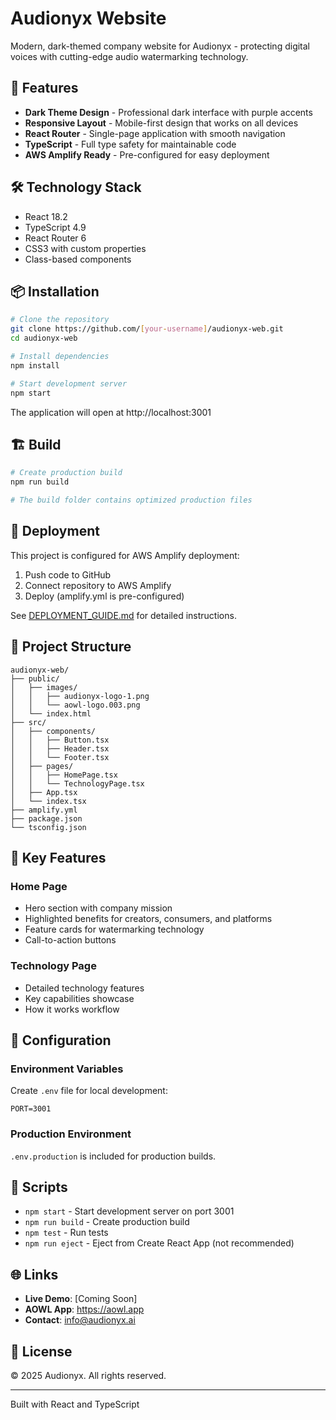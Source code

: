 # Audionyx Website

Modern, dark-themed company website for Audionyx - protecting digital voices with cutting-edge audio watermarking technology.

## 🚀 Features

- **Dark Theme Design** - Professional dark interface with purple accents
- **Responsive Layout** - Mobile-first design that works on all devices
- **React Router** - Single-page application with smooth navigation
- **TypeScript** - Full type safety for maintainable code
- **AWS Amplify Ready** - Pre-configured for easy deployment

## 🛠️ Technology Stack

- React 18.2
- TypeScript 4.9
- React Router 6
- CSS3 with custom properties
- Class-based components

## 📦 Installation

```bash
# Clone the repository
git clone https://github.com/[your-username]/audionyx-web.git
cd audionyx-web

# Install dependencies
npm install

# Start development server
npm start
```

The application will open at http://localhost:3001

## 🏗️ Build

```bash
# Create production build
npm run build

# The build folder contains optimized production files
```

## 🚀 Deployment

This project is configured for AWS Amplify deployment:

1. Push code to GitHub
2. Connect repository to AWS Amplify
3. Deploy (amplify.yml is pre-configured)

See [DEPLOYMENT_GUIDE.md](./DEPLOYMENT_GUIDE.md) for detailed instructions.

## 📁 Project Structure

```
audionyx-web/
├── public/
│   ├── images/
│   │   ├── audionyx-logo-1.png
│   │   └── aowl-logo.003.png
│   └── index.html
├── src/
│   ├── components/
│   │   ├── Button.tsx
│   │   ├── Header.tsx
│   │   └── Footer.tsx
│   ├── pages/
│   │   ├── HomePage.tsx
│   │   └── TechnologyPage.tsx
│   ├── App.tsx
│   └── index.tsx
├── amplify.yml
├── package.json
└── tsconfig.json
```

## 🎨 Key Features

### Home Page
- Hero section with company mission
- Highlighted benefits for creators, consumers, and platforms
- Feature cards for watermarking technology
- Call-to-action buttons

### Technology Page
- Detailed technology features
- Key capabilities showcase
- How it works workflow

## 🔧 Configuration

### Environment Variables
Create `.env` file for local development:
```
PORT=3001
```

### Production Environment
`.env.production` is included for production builds.

## 📝 Scripts

- `npm start` - Start development server on port 3001
- `npm run build` - Create production build
- `npm test` - Run tests
- `npm run eject` - Eject from Create React App (not recommended)

## 🌐 Links

- **Live Demo**: [Coming Soon]
- **AOWL App**: https://aowl.app
- **Contact**: info@audionyx.ai

## 📄 License

© 2025 Audionyx. All rights reserved.

---

Built with React and TypeScript